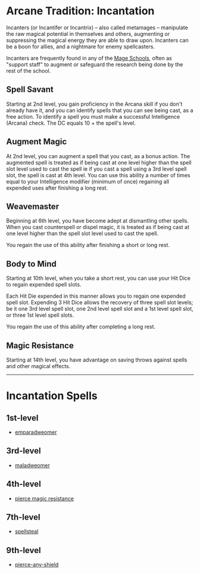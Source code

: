 # Arcane Tradition: Incantation
Incanters (or Incantifer or Incantrix) – also called metamages – manipulate the raw magical potential in themselves and others, augmenting or suppressing the magical energy they are able to draw upon. Incanters can be a boon for allies, and a nightmare for enemy spellcasters.

Incanters are frequently found in any of the [Mage Schools](../../Organizations/MageSchools/index.md), often as "support staff" to augment or safeguard the research being done by the rest of the school.

## Spell Savant
Starting at 2nd level, you gain proficiency in the Arcana skill if you don't already have it, and you can identify spells that you can see being cast, as a free action. To identify a spell you must make a successful Intelligence (Arcana) check. The DC equals 10 + the spell's level.

## Augment Magic
At 2nd level, you can augment a spell that you cast, as a bonus action. The augmented spell is treated as if being cast at one level higher than the spell slot level used to cast the spell ie if you cast a spell using a 3rd level spell slot, the spell is cast at 4th level. You can use this ability a number of times equal to your Intelligence modifier (minimum of once) regaining all expended uses after finishing a long rest.

## Weavemaster
Beginning at 6th level, you have become adept at dismantling other spells. When you cast counterspell or dispel magic, it is treated as if being cast at one level higher than the spell slot level used to cast the spell. 

You regain the use of this ability after finishing a short or long rest.

## Body to Mind
Starting at 10th level, when you take a short rest, you can use your Hit Dice to regain expended spell slots.

Each Hit Die expended in this manner allows you to regain one expended spell slot. Expending 3 Hit Dice allows the recovery of three spell slot levels; be it one 3rd level spell slot, one 2nd level spell slot and a 1st level spell slot, or three 1st level spell slots. 

You regain the use of this ability after completing a long rest.

## Magic Resistance
Starting at 14th level, you have advantage on saving throws against spells and other magical effects.

---

# Incantation Spells

## 1st-level
* [emparadweomer](../../Magic/Spells/emparadweomer.md)

## 3rd-level
* [maladweomer](../../Magic/Spells/maladweomer.md)

## 4th-level
* [pierce magic resistance](../../Magic/Spells/pierce-magic-resistance.md)

## 7th-level
* [spellsteal](../../Magic/Spells/spellsteal.md)

## 9th-level
* [pierce-any-shield](../../Magic/Spells/pierce-any-shield.md)

